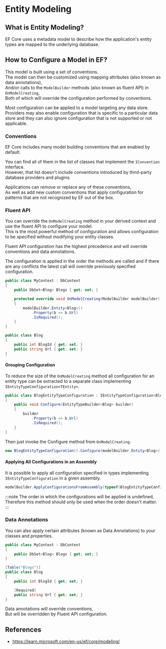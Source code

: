 # Entity Modeling

## What is Entity Modeling?

EF Core uses a metadata model to describe how the application's entity types are mapped to the underlying database.

## How to Configure a Model in EF?

This model is built using a set of conventions.  
The model can then be customized using mapping attributes (also known as data annotations),  
And/or calls to the `ModelBuilder` methods (also known as fluent API) in `OnModelCreating`,  
Both of which will override the configuration performed by conventions.

Most configuration can be applied to a model targeting any data store.  
Providers may also enable configuration that is specific to a particular data store and they can also ignore configuration that is not supported or not applicable.

### Conventions

EF Core includes many model building conventions that are enabled by default.

You can find all of them in the list of classes that implement the `IConvention` interface.  
However, that list doesn't include conventions introduced by third-party database providers and plugins.

Applications can remove or replace any of these conventions,  
As well as add new custom conventions that apply configuration for patterns that are not recognized by EF out of the box.

### Fluent API

You can override the `OnModelCreating` method in your derived context and use the fluent API to configure your model.  
This is the most powerful method of configuration and allows configuration to be specified without modifying your entity classes.

Fluent API configuration has the highest precedence and will override conventions and data annotations.

The configuration is applied in the order the methods are called and if there are any conflicts the latest call will override previously specified configuration.

```cs
public class MyContext : DbContext
{
    public DbSet<Blog> Blogs { get; set; }

    protected override void OnModelCreating(ModelBuilder modelBuilder)
    {
        modelBuilder.Entity<Blog>()
            .Property(b => b.Url)
            .IsRequired();
    }
}

public class Blog
{
    public int BlogId { get; set; }
    public string Url { get; set; }
}
```

#### Grouping Configuration

To reduce the size of the `OnModelCreating` method all configuration for an entity type can be extracted to a separate class implementing `IEntityTypeConfiguration<TEntity>`.

```cs
public class BlogEntityTypeConfiguration : IEntityTypeConfiguration<Blog>
{
    public void Configure(EntityTypeBuilder<Blog> builder)
    {
        builder
            .Property(b => b.Url)
            .IsRequired();
    }
}
```

Then just invoke the Configure method from `OnModelCreating`.

```cs
new BlogEntityTypeConfiguration().Configure(modelBuilder.Entity<Blog>());
```

#### Applying All Configurations in an Assembly

It is possible to apply all configuration specified in types implementing `IEntityTypeConfiguration` in a given assembly.

```cs
modelBuilder.ApplyConfigurationsFromAssembly(typeof(BlogEntityTypeConfiguration).Assembly);
```

:::note
The order in which the configurations will be applied is undefined,  
Therefore this method should only be used when the order doesn't matter.
:::

### Data Annotations

You can also apply certain attributes (known as Data Annotations) to your classes and properties.

```cs
public class MyContext : DbContext
{
    public DbSet<Blog> Blogs { get; set; }
}

[Table("Blogs")]
public class Blog
{
    public int BlogId { get; set; }

    [Required]
    public string Url { get; set; }
}
```

Data annotations will override conventions,  
But will be overridden by Fluent API configuration.

## References

- https://learn.microsoft.com/en-us/ef/core/modeling/

